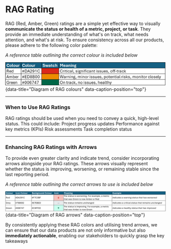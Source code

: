 
# RAG Rating

RAG (Red, Amber, Green) ratings are a simple yet effective way to visually **communicate the status or health of a metric, project, or task**. They provide an immediate understanding of what's on track, what needs attention, and what's at risk. To ensure consistency across all our products, please adhere to the following color palette:

*A reference table outlining the correct colour is included below*

![Diagram of RAG colours](images/rag_colours.png "Diagram of RAG colours"){data-title="Diagram of RAG colours" data-caption-position="top"}

---
 
### When to Use RAG Ratings
 
RAG ratings should be used when you need to convey a quick, high-level status. This could include:
Project progress updates
Performance against key metrics (KPIs)
Risk assessments
Task completion status

---

### Enhancing RAG Ratings with Arrows
 
To provide even greater clarity and indicate trend, consider incorporating arrows alongside your RAG ratings. These arrows visually represent whether the status is improving, worsening, or remaining stable since the last reporting period.

*A reference table outlining the correct arrows to use is included below*

![Diagram of RAG arrows](images/rag_arrows.png "Diagram of RAG arrows"){data-title="Diagram of RAG arrows" data-caption-position="top"}

By consistently applying these RAG colors and utilising trend arrows, we can ensure that our data products are not only informative but also **immediately actionable**, enabling our stakeholders to quickly grasp the key takeaways
 




